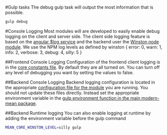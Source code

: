#Gulp tasks
The debug gulp task will output the most information that is possible.
```sh
gulp debug
```

#Console Logging
Most modules will are developed to easily enable debug logging on the client and server side.  The client side logging feature is based on the <a href="https://docs.angularjs.org/api/ng/service/$log">angular $log service</a> and the backend user the <a href="https://github.com/winstonjs/winston">Winston node module</a>.  We use the NPM log levels as defined by winston { error: 0, warn: 1, info: 2, verbose: 3, debug: 4, silly: 5 }

##Frontend Console Logging
Configuration of the frontend client logging is in the <a href="https://github.com/modern-mean/modern-mean-core-material/blob/master/client/config/core.client.config.constants.js">core constants file</a>.  By default they are all turned on.  You can turn off any level of debugging you want by setting the values to false.

##Backend Console Logging
Backend logging configuration is located in the appropriate <a href="https://github.com/modern-mean/core-material/blob/master/server/config/config.js">configuration file for the module</a> you are running. You should not update these files directly.  Instead set the appropriate environment variable in the <a href="https://github.com/modern-mean/modern-mean/blob/master/tasks/gulp/environments.js">gulp environment function in the main modern-mean package</a>.


##Backend Runtime logging
You can also enable logging at runtime by adding the environment variable before the gulp command
```sh
MEAN_CORE_WINSTON_LEVEL=silly gulp
```
